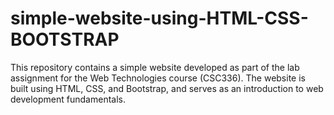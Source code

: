 # simple-website-using-HTML-CSS-BOOTSTRAP
<p>
  This repository contains a simple website developed as part of the lab assignment for the Web Technologies course (CSC336). The website is built using HTML, CSS, and Bootstrap, and serves as an introduction to web development fundamentals.
  </p>

